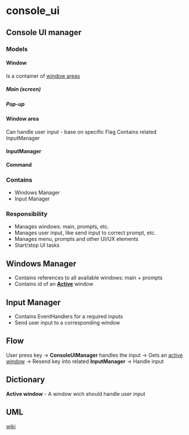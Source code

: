 # console_ui

## Console UI manager

### Models

#### Window

Is a container of [window areas][window_area]

##### Main (screen)

##### Pop-up

#### Window area

Can handle user input - base on specific Flag
Contains related InputManager

#### InputManager

#### Command

### Contains

- Windows Manager
- Input Manager

### Responsibility

- Manages windows: main, prompts, etc.
- Manages user input, like send input to correct prompt, etc.
- Manages menu, prompts and other UI/UX elements
- Start/stop UI tasks

## Windows Manager

- Contains references to all available windows: main + prompts
- Contains id of an [**Active**][active_window] window

## Input Manager

- Contains EventHandlers for a required inputs
- Send user input to a corresponding window

## Flow

User press key -> **ConsoleUIManager** handles the input -> Gets an [active window][active_window] -> Resend key into related **InputManager** -> Handle input

## Dictionary

<a name="active_window">**Active window**</a> - A window wich should handle user input
<a name="window_area"></a>
<a name="input_manager"></a>

## UML

[wiki](https://github.com/jaime-olivares/yuml-diagram/wiki)

[active_window]: #active_window "A window wich should handle user input"
[window_area]: #window_area
[input_manager]: #input_manager